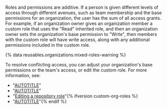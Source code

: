 Roles and permissions are additive. If a person is given different levels of access through different avenues, such as team membership and the base permissions for an organization, the user has the sum of all access grants. For example, if an organization owner gives an organization member a custom role that uses the "Read" inherited role, and then an organization owner sets the organization's base permission to "Write", then members with the custom role will have write access, along with any additional permissions included in the custom role.

{% data reusables.organizations.mixed-roles-warning %}

To resolve conflicting access, you can adjust your organization's base permissions or the team's access, or edit the custom role. For more information, see:
* "[AUTOTITLE](/organizations/managing-user-access-to-your-organizations-repositories/setting-base-permissions-for-an-organization)"
* "[AUTOTITLE](/organizations/managing-user-access-to-your-organizations-repositories/managing-team-access-to-an-organization-repository)"
* "[Editing a repository role](/organizations/managing-user-access-to-your-organizations-repositories/managing-repository-roles/managing-custom-repository-roles-for-an-organization#editing-a-repository-role)"{% ifversion custom-org-roles %}
* "[AUTOTITLE](/organizations/managing-peoples-access-to-your-organization-with-roles/managing-custom-organization-roles#editing-a-custom-role)"{% endif %}
